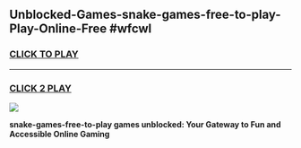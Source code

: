 
## Unblocked-Games-snake-games-free-to-play-Play-Online-Free #wfcwl
<h3>
<a href="https://us.freeplayer.one?title=snake-games-free-to-play&ref=10M">CLICK TO PLAY</a></h3>
<hr>

<h3>
<a href="https://us.freeplayer.one?title=snake-games-free-to-play&ref=10M">CLICK 2 PLAY</a>
  
</h3>

<a href="https://us.freeplayer.one?title=snake-games-free-to-play&ref=10M"><img src="https://clearcache.store/games.png"></a>


**snake-games-free-to-play games unblocked: Your Gateway to Fun and Accessible Online Gaming**
